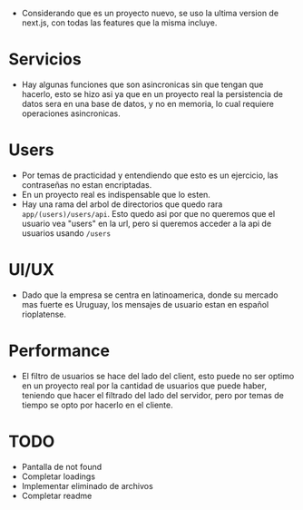 - Considerando que es un proyecto nuevo, se uso la ultima version de next.js, con todas las features que la misma incluye.

# Servicios
- Hay algunas funciones que son asincronicas sin que tengan que hacerlo, esto se hizo asi ya que en un proyecto real la persistencia
de datos sera en una base de datos, y no en memoria, lo cual requiere operaciones asincronicas. 

# Users
- Por temas de practicidad y entendiendo que esto es un ejercicio, las contraseñas no estan encriptadas. 
- En un proyecto real es indispensable que lo esten.
- Hay una rama del arbol de directorios que quedo rara ```app/(users)/users/api```. Esto quedo asi por que no 
queremos que el usuario vea "users" en la url, pero si queremos acceder a la api de usuarios usando ```/users```

# UI/UX
- Dado que la empresa se centra en latinoamerica, donde su mercado mas fuerte es Uruguay, los mensajes de usuario
estan en español rioplatense.


# Performance
- El filtro de usuarios se hace del lado del client, esto puede no ser optimo en un proyecto real por la cantidad de usuarios que puede haber, teniendo que hacer el filtrado del lado del servidor, pero por temas de tiempo se opto por hacerlo en el cliente.



# TODO
- Pantalla de not found
- Completar loadings
- Implementar eliminado de archivos
- Completar readme
